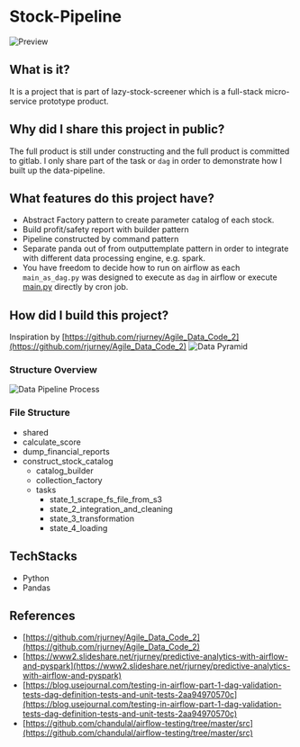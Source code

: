 # Stock-Pipeline

![Preview](https://drive.google.com/uc?export=view&id=1Sb9thNNYSxRPbZ3wul-sy4rXRVg4TjNv)

## What is it?

It is a project that is part of lazy-stock-screener which is a full-stack micro-service prototype product.

## Why did I share this project in public?

The full product is still under constructing and the full product is committed to gitlab. I only share part of the task or `dag` in order to demonstrate how I built up the data-pipeline.

## What features do this project have?

- Abstract Factory pattern to create parameter catalog of each stock.
- Build profit/safety report with builder pattern
- Pipeline constructed by command pattern
- Separate panda out of from outputtemplate pattern in order to integrate with different data processing engine, e.g. spark.
- You have freedom to decide how to run on airflow as each `main_as_dag.py` was designed to execute as `dag` in airflow or execute [main.py](http://main.py) directly by cron job.

## How did I build this project?

Inspiration by [https://github.com/rjurney/Agile_Data_Code_2](https://github.com/rjurney/Agile_Data_Code_2)
![Data Pyramid](https://drive.google.com/uc?export=view&id=16RK6GezxAUrX6cbKPKKgPuq-L04622EU)

### Structure Overview

![Data Pipeline Process](https://drive.google.com/uc?export=view&id=1zztVdQUVK8AVJUPwQ1bek2_BJn1OQmyK)

### File Structure

- shared
- calculate_score
- dump_financial_reports
- construct_stock_catalog
  - catalog_builder
  - collection_factory
  - tasks
    - state_1_scrape_fs_file_from_s3
    - state_2_integration_and_cleaning
    - state_3_transformation
    - state_4_loading

## TechStacks

- Python
- Pandas

## References

- [https://github.com/rjurney/Agile_Data_Code_2](https://github.com/rjurney/Agile_Data_Code_2)
- [https://www2.slideshare.net/rjurney/predictive-analytics-with-airflow-and-pyspark](https://www2.slideshare.net/rjurney/predictive-analytics-with-airflow-and-pyspark)
- [https://blog.usejournal.com/testing-in-airflow-part-1-dag-validation-tests-dag-definition-tests-and-unit-tests-2aa94970570c](https://blog.usejournal.com/testing-in-airflow-part-1-dag-validation-tests-dag-definition-tests-and-unit-tests-2aa94970570c)
- [https://github.com/chandulal/airflow-testing/tree/master/src](https://github.com/chandulal/airflow-testing/tree/master/src)
